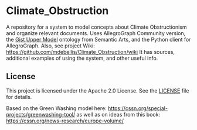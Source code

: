 # Climate_Obstruction
A repository for a system to model concepts about Climate Obstructionism and organize relevant documents. Uses AllegroGraph Community version, the [Gist Upper Model](https://www.semanticarts.com/gist/) ontology from Semantic Arts, and the Python client for AllegroGraph. Also, see project Wiki: https://github.com/mdebellis/Climate_Obstruction/wiki It has sources, additional examples of using the system, and other useful info. 
## License
This project is licensed under the Apache 2.0 License. See the [LICENSE](https://github.com/mdebellis/Environmental_Obstruction/blob/main/LICENSE) file for details.

Based on the Green Washing model here: https://cssn.org/special-projects/greenwashing-tool/ as well as on ideas from this book: https://cssn.org/news-research/europe-volume/
